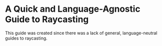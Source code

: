 A Quick and Language-Agnostic Guide to Raycasting
=================================================

This guide was created since there was a lack of general, language-neutral
guides to raycasting.
